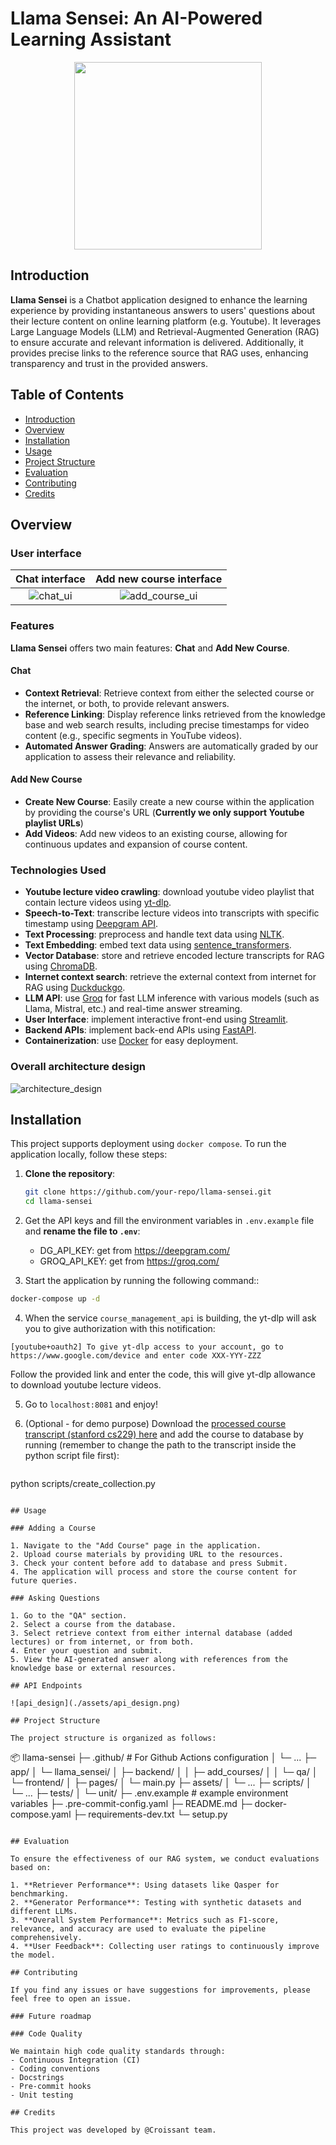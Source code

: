 # Llama Sensei: An AI-Powered Learning Assistant

<p align="center">
  <img src="./assets/llama_sensei_logo.png" width="300" height="300" />
</p>

## Introduction

**Llama Sensei** is a Chatbot application designed to enhance the learning experience by providing instantaneous answers to users' questions about their lecture content on online learning platform (e.g. Youtube). It leverages Large Language Models (LLM) and Retrieval-Augmented Generation (RAG) to ensure accurate and relevant information is delivered. Additionally, it provides precise links to the reference source that RAG uses, enhancing transparency and trust in the provided answers.

## Table of Contents

- [Introduction](#introduction)
- [Overview](#overview)
- [Installation](#installation)
- [Usage](#usage)
- [Project Structure](#project-structure)
- [Evaluation](#evaluation)
- [Contributing](#contributing)
- [Credits](#credits)

## Overview

### User interface

Chat interface  |  Add new course interface
:-------------------------:|:-------------------------:
![chat_ui](./assets/chat_ui.png) | ![add_course_ui](./assets/add_course_ui.png)

### Features

**Llama Sensei** offers two main features: **Chat** and **Add New Course**.

#### Chat

- **Context Retrieval**: Retrieve context from either the selected course or the internet, or both, to provide relevant answers.
- **Reference Linking**: Display reference links retrieved from the knowledge base and web search results, including precise timestamps for video content (e.g., specific segments in YouTube videos).
- **Automated Answer Grading**: Answers are automatically graded by our application to assess their relevance and reliability.

#### Add New Course

- **Create New Course**: Easily create a new course within the application by providing the course's URL (**Currently we only support Youtube playlist URLs**)
- **Add Videos**: Add new videos to an existing course, allowing for continuous updates and expansion of course content.

### Technologies Used

- **Youtube lecture video crawling**: download youtube video playlist that contain lecture videos using [yt-dlp](https://github.com/yt-dlp/yt-dlp).
- **Speech-to-Text**: transcribe lecture videos into transcripts with specific timestamp using [Deepgram API](https://deepgram.com/).
- **Text Processing**: preprocess and handle text data using [NLTK](https://www.nltk.org/api/nltk.html).
- **Text Embedding**: embed text data using [sentence_transformers](https://huggingface.co/sentence-transformers).
- **Vector Database**: store and retrieve encoded lecture transcripts for RAG using [ChromaDB](https://docs.llamaindex.ai/en/stable/getting_started/starter_example/).
- **Internet context search**: retrieve the external context from internet for RAG using [Duckduckgo](https://duckduckgo.com/).
- **LLM API**: use [Groq](https://groq.com/) for fast LLM inference with various models (such as Llama, Mistral, etc.) and real-time answer streaming.
- **User Interface**: implement interactive front-end using [Streamlit](https://streamlit.io/).
- **Backend APIs**: implement back-end APIs using [FastAPI](https://fastapi.tiangolo.com/).
- **Containerization**: use [Docker](https://www.docker.com/) for easy deployment.

### Overall architecture design

![architecture_design](./assets/architecture_design.png)

## Installation

This project supports deployment using `docker compose`. To run the application locally, follow these steps:

1. **Clone the repository**:
   ```bash
   git clone https://github.com/your-repo/llama-sensei.git
   cd llama-sensei
   ```

2. Get the API keys and fill the environment variables in `.env.example` file and **rename the file to `.env`**:
   - DG_API_KEY: get from https://deepgram.com/
   - GROQ_API_KEY: get from https://groq.com/


3. Start the application by running the following command::
  ```bash
  docker-compose up -d
  ```

4. When the service `course_management_api` is building, the yt-dlp will ask you to give authorization with this notification:
  ```
  [youtube+oauth2] To give yt-dlp access to your account, go to https://www.google.com/device and enter code XXX-YYY-ZZZ
  ```
  Follow the provided link and enter the code, this will give yt-dlp allowance to download youtube lecture videos.
  
5. Go to `localhost:8081` and enjoy!

6. (Optional - for demo purpose) Download the [processed course transcript (stanford cs229) here](https://drive.google.com/drive/folders/1uDL-VKjL2OJMxMTq-ptheb7c49aAhS6o?usp=sharing) and add the course to database by running (remember to change the path to the transcript inside the python script file first):
   ```bash
  python scripts/create_collection.py
  ```

## Usage

### Adding a Course

1. Navigate to the "Add Course" page in the application.
2. Upload course materials by providing URL to the resources.
3. Check your content before add to database and press Submit.
4. The application will process and store the course content for future queries.

### Asking Questions

1. Go to the "QA" section.
2. Select a course from the database.
3. Select retrieve context from either internal database (added lectures) or from internet, or from both.
4. Enter your question and submit.
5. View the AI-generated answer along with references from the knowledge base or external resources.

## API Endpoints

![api_design](./assets/api_design.png)

## Project Structure

The project structure is organized as follows:

```
📦 llama-sensei
├─ .github/ # For Github Actions configuration
│  └─ ...
├─ app/
│  └─ llama_sensei/
│     ├─ backend/
│     │  ├─ add_courses/
│     │  └─ qa/
│     └─ frontend/
│        ├─ pages/
│        └─ main.py
├─ assets/
│  └─ ...
├─ scripts/
│  └─ ...
├─ tests/
│  └─ unit/
├─ .env.example # example environment variables
├─ .pre-commit-config.yaml
├─ README.md
├─ docker-compose.yaml
├─ requirements-dev.txt
└─ setup.py
```

## Evaluation

To ensure the effectiveness of our RAG system, we conduct evaluations based on:

1. **Retriever Performance**: Using datasets like Qasper for benchmarking.
2. **Generator Performance**: Testing with synthetic datasets and different LLMs.
3. **Overall System Performance**: Metrics such as F1-score, relevance, and accuracy are used to evaluate the pipeline comprehensively.
4. **User Feedback**: Collecting user ratings to continuously improve the model.

## Contributing

If you find any issues or have suggestions for improvements, please feel free to open an issue.

### Future roadmap

### Code Quality

We maintain high code quality standards through:
- Continuous Integration (CI)
- Coding conventions
- Docstrings
- Pre-commit hooks
- Unit testing

## Credits

This project was developed by @Croissant team.
